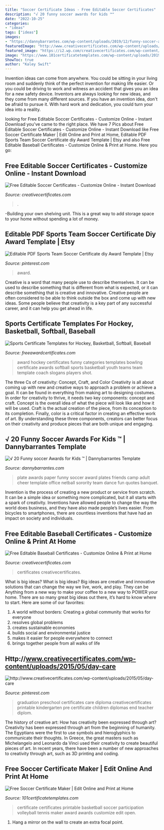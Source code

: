 ```yaml
---
title: "Soccer Certificate Ideas - Free Editable Soccer Certificates"
description: "√ 20 funny soccer awards for kids ™"
date: "2022-10-25"
categories:
- "ideas"
tags: ["ideas"]
images:
- "https://dannybarrantes.com/wp-content/uploads/2019/12/funny-soccer-awards-for-kids-awesome-dance-team-award-ideas-template-update234-template-of-funny-soccer-awards-for-kids.jpg"
featuredImage: "http://www.creativecertificates.com/wp-content/uploads/2015/05/day-care-diploma.jpg"
featured_image: "https://i2.wp.com/creativecertificates.com/wp-content/uploads/2021/01/Baseball-award-certificates-600x469.jpg"
image: "https://www.101certificatetemplates.com/wp-content/uploads/2019/01/soccer-certificates-15.jpeg"
ShowToc: true
author: "Kaley Swift"
---
```



Invention ideas can come from anywhere. You could be sitting in your living room and suddenly think of the perfect invention for making life easier. Or you could be driving to work and witness an accident that gives you an idea for a new safety device. Inventors are always looking for new ideas, and they come from many different sources. If you have an invention idea, don't be afraid to pursue it. With hard work and dedication, you could turn your idea into a reality.

	

		
looking for Free Editable Soccer Certificates - Customize Online - Instant Download you've came to the right place. We have 7 Pics about Free Editable Soccer Certificates - Customize Online - Instant Download like Free Soccer Certificate Maker | Edit Online and Print at Home, Editable PDF Sports Team Soccer Certificate diy Award Template | Etsy and also Free Editable Baseball Certificates - Customize Online &amp; Print at Home. Here you go:
		
    
## Free Editable Soccer Certificates - Customize Online - Instant Download

<img loading=lazy src="https://i2.wp.com/creativecertificates.com/wp-content/uploads/2021/01/Soccer-certificates.jpg" onerror="this.onerror=null;this.src='https://tse4.mm.bing.net/th?id=OIP.SYRpfdGSet9gptaA9CP2UwHaF8&amp;pid=15.1';" alt="Free Editable Soccer Certificates - Customize Online - Instant Download">

_Source: creativecertificates.com_

>. 

	

-Building your own shelving unit. This is a great way to add storage space to your home without spending a lot of money.

    
## Editable PDF Sports Team Soccer Certificate Diy Award Template | Etsy

<img loading=lazy src="https://i.pinimg.com/736x/37/68/b6/3768b61683bd4d49b7d6819501d43d0a.jpg" onerror="this.onerror=null;this.src='https://tse3.mm.bing.net/th?id=OIP.8PP994pRpni6iiK4WiQ-oAHaLF&amp;pid=15.1';" alt="Editable PDF Sports Team Soccer Certificate diy Award Template | Etsy">

_Source: pinterest.com_

>award. 

	

Creative is a word that many people use to describe themselves. It can be used to describe something that is different from what is expected, or it can describe something that is creative and innovative. Creative people are often considered to be able to think outside the box and come up with new ideas. Some people believe that creativity is a key part of any successful career, and it can help you get ahead in life.

    
## Sports Certificate Templates For Hockey, Basketball, Softball, Baseball

<img loading=lazy src="https://www.freeawardcertificates.com/wp-content/uploads/2019/03/hockey2.jpg" onerror="this.onerror=null;this.src='https://tse3.mm.bing.net/th?id=OIP.F8zzlllfcBYxhwQoqX5gIwHaGS&amp;pid=15.1';" alt="Sports Certificate Templates for Hockey, Basketball, Softball, Baseball">

_Source: freeawardcertificates.com_

>award hockey certificates funny categories templates bowling certificate awards softball sports basketball youth teams team template coach slogans players shot. 

	

The three Cs of creativity: Concept, Craft, and Color
Creativity is all about coming up with new and creative ways to approach a problem or achieve a goal. It can be found in everything from making art to designing costumes. In order for creativity to thrive, it needs two key components: concept and craft. Concept is the overall idea of what the piece will look like and how it will be used. Craft is the actual creation of the piece, from its conception to its completion. Finally, color is a critical factor in creating an effective work of art. By understanding these three components, creators can better focus on their creativity and produce pieces that are both unique and engaging.

    
## √ 20 Funny Soccer Awards For Kids ™ | Dannybarrantes Template

<img loading=lazy src="https://dannybarrantes.com/wp-content/uploads/2019/12/funny-soccer-awards-for-kids-awesome-dance-team-award-ideas-template-update234-template-of-funny-soccer-awards-for-kids.jpg" onerror="this.onerror=null;this.src='https://tse3.mm.bing.net/th?id=OIP.0tcHzhT57myBhdnjw01KOAHaFj&amp;pid=15.1';" alt="√ 20 Funny soccer Awards for Kids ™ | Dannybarrantes Template">

_Source: dannybarrantes.com_

>plate awards paper funny soccer award plates friends camp adult cheer template office netball sorority team dance fun quotes banquet. 

	

Invention is the process of creating a new product or service from scratch. It can be a simple idea or something more complicated, but it all starts with a spark of creativity. Inventions have allowed people to change the way the world does business, and they have also made people’s lives easier. From bicycles to smartphones, there are countless inventions that have had an impact on society and individuals.

    
## Free Editable Baseball Certificates - Customize Online &amp; Print At Home

<img loading=lazy src="https://i2.wp.com/creativecertificates.com/wp-content/uploads/2021/01/Baseball-award-certificates-600x469.jpg" onerror="this.onerror=null;this.src='https://tse4.mm.bing.net/th?id=OIP.ewVLswiYXU1-RbjCf2xV6gHaFy&amp;pid=15.1';" alt="Free Editable Baseball Certificates - Customize Online &amp; Print at Home">

_Source: creativecertificates.com_

>certificates creativecertificates. 

	

What is big ideas?
What is big ideas? Big ideas are creative and innovative solutions that can change the way we live, work, and play. They can be Anything from a new way to make your coffee to a new way to POWER your home. There are so many great big ideas out there, it’s hard to know where to start. Here are some of our favorites: 
1. A world without borders: Creating a global community that works for everyone 
2. resolves global problems 
3. creates sustainable economies 
4. builds social and environmental justice  
5. makes it easier for people everywhere to connect 
6. brings together people from all walks of life 

    
## Http://www.creativecertificates.com/wp-content/uploads/2015/05/day-care

<img loading=lazy src="http://www.creativecertificates.com/wp-content/uploads/2015/05/day-care-diploma.jpg" onerror="this.onerror=null;this.src='https://tse1.mm.bing.net/th?id=OIP.8NmGEwkyBqPxze_pIY1nxAHaFj&amp;pid=15.1';" alt="http://www.creativecertificates.com/wp-content/uploads/2015/05/day-care">

_Source: pinterest.com_

>graduation preschool certificates care diploma creativecertificates printable kindergarten pre certificate children diplomas end teacher diplom. 

	

The history of creative art: How has creativity been expressed through art?
Creativity has been expressed through art from the beginning of humanity. The Egyptians were the first to use symbols and hieroglyphics to communicate their thoughts. In Greece, the great masters such as Michelangelo and Leonardo da Vinci used their creativity to create beautiful pieces of art. In recent years, there have been a number of new approaches to creativity through art, such as 3D printing and coding.

    
## Free Soccer Certificate Maker | Edit Online And Print At Home

<img loading=lazy src="https://www.101certificatetemplates.com/wp-content/uploads/2019/01/soccer-certificates-15.jpeg" onerror="this.onerror=null;this.src='https://tse3.mm.bing.net/th?id=OIP.AUJc5bPAel9oFqjJovumEQHaFu&amp;pid=15.1';" alt="Free Soccer Certificate Maker | Edit Online and Print at Home">

_Source: 101certificatetemplates.com_

>certificate certificates printable basketball soccer participation volleyball tennis maker award awards customize edit open. 

	

1. Hang a mirror on the wall to create an extra focal point.

